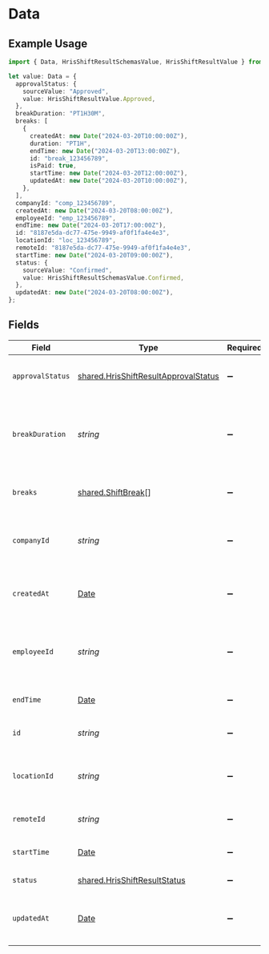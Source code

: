 # Data

## Example Usage

```typescript
import { Data, HrisShiftResultSchemasValue, HrisShiftResultValue } from "@stackone/stackone-client-ts/sdk/models/shared";

let value: Data = {
  approvalStatus: {
    sourceValue: "Approved",
    value: HrisShiftResultValue.Approved,
  },
  breakDuration: "PT1H30M",
  breaks: [
    {
      createdAt: new Date("2024-03-20T10:00:00Z"),
      duration: "PT1H",
      endTime: new Date("2024-03-20T13:00:00Z"),
      id: "break_123456789",
      isPaid: true,
      startTime: new Date("2024-03-20T12:00:00Z"),
      updatedAt: new Date("2024-03-20T10:00:00Z"),
    },
  ],
  companyId: "comp_123456789",
  createdAt: new Date("2024-03-20T08:00:00Z"),
  employeeId: "emp_123456789",
  endTime: new Date("2024-03-20T17:00:00Z"),
  id: "8187e5da-dc77-475e-9949-af0f1fa4e4e3",
  locationId: "loc_123456789",
  remoteId: "8187e5da-dc77-475e-9949-af0f1fa4e4e3",
  startTime: new Date("2024-03-20T09:00:00Z"),
  status: {
    sourceValue: "Confirmed",
    value: HrisShiftResultSchemasValue.Confirmed,
  },
  updatedAt: new Date("2024-03-20T08:00:00Z"),
};
```

## Fields

| Field                                                                                               | Type                                                                                                | Required                                                                                            | Description                                                                                         | Example                                                                                             |
| --------------------------------------------------------------------------------------------------- | --------------------------------------------------------------------------------------------------- | --------------------------------------------------------------------------------------------------- | --------------------------------------------------------------------------------------------------- | --------------------------------------------------------------------------------------------------- |
| `approvalStatus`                                                                                    | [shared.HrisShiftResultApprovalStatus](../../../sdk/models/shared/hrisshiftresultapprovalstatus.md) | :heavy_minus_sign:                                                                                  | The approval status of the shift                                                                    |                                                                                                     |
| `breakDuration`                                                                                     | *string*                                                                                            | :heavy_minus_sign:                                                                                  | The total break duration for this shift in ISO 8601 duration format                                 | PT1H30M                                                                                             |
| `breaks`                                                                                            | [shared.ShiftBreak](../../../sdk/models/shared/shiftbreak.md)[]                                     | :heavy_minus_sign:                                                                                  | The breaks taken during this shift                                                                  |                                                                                                     |
| `companyId`                                                                                         | *string*                                                                                            | :heavy_minus_sign:                                                                                  | The company ID associated with this shift                                                           | comp_123456789                                                                                      |
| `createdAt`                                                                                         | [Date](https://developer.mozilla.org/en-US/docs/Web/JavaScript/Reference/Global_Objects/Date)       | :heavy_minus_sign:                                                                                  | The date and time the shift was created                                                             | 2024-03-20T08:00:00Z                                                                                |
| `employeeId`                                                                                        | *string*                                                                                            | :heavy_minus_sign:                                                                                  | The employee ID associated with this shift                                                          | emp_123456789                                                                                       |
| `endTime`                                                                                           | [Date](https://developer.mozilla.org/en-US/docs/Web/JavaScript/Reference/Global_Objects/Date)       | :heavy_minus_sign:                                                                                  | The end time of the shift                                                                           | 2024-03-20T17:00:00Z                                                                                |
| `id`                                                                                                | *string*                                                                                            | :heavy_minus_sign:                                                                                  | Unique identifier                                                                                   | 8187e5da-dc77-475e-9949-af0f1fa4e4e3                                                                |
| `locationId`                                                                                        | *string*                                                                                            | :heavy_minus_sign:                                                                                  | The location ID where this shift takes place                                                        | loc_123456789                                                                                       |
| `remoteId`                                                                                          | *string*                                                                                            | :heavy_minus_sign:                                                                                  | Provider's unique identifier                                                                        | 8187e5da-dc77-475e-9949-af0f1fa4e4e3                                                                |
| `startTime`                                                                                         | [Date](https://developer.mozilla.org/en-US/docs/Web/JavaScript/Reference/Global_Objects/Date)       | :heavy_minus_sign:                                                                                  | The start time of the shift                                                                         | 2024-03-20T09:00:00Z                                                                                |
| `status`                                                                                            | [shared.HrisShiftResultStatus](../../../sdk/models/shared/hrisshiftresultstatus.md)                 | :heavy_minus_sign:                                                                                  | The status of the shift                                                                             |                                                                                                     |
| `updatedAt`                                                                                         | [Date](https://developer.mozilla.org/en-US/docs/Web/JavaScript/Reference/Global_Objects/Date)       | :heavy_minus_sign:                                                                                  | The date and time the shift was last updated                                                        | 2024-03-20T08:00:00Z                                                                                |